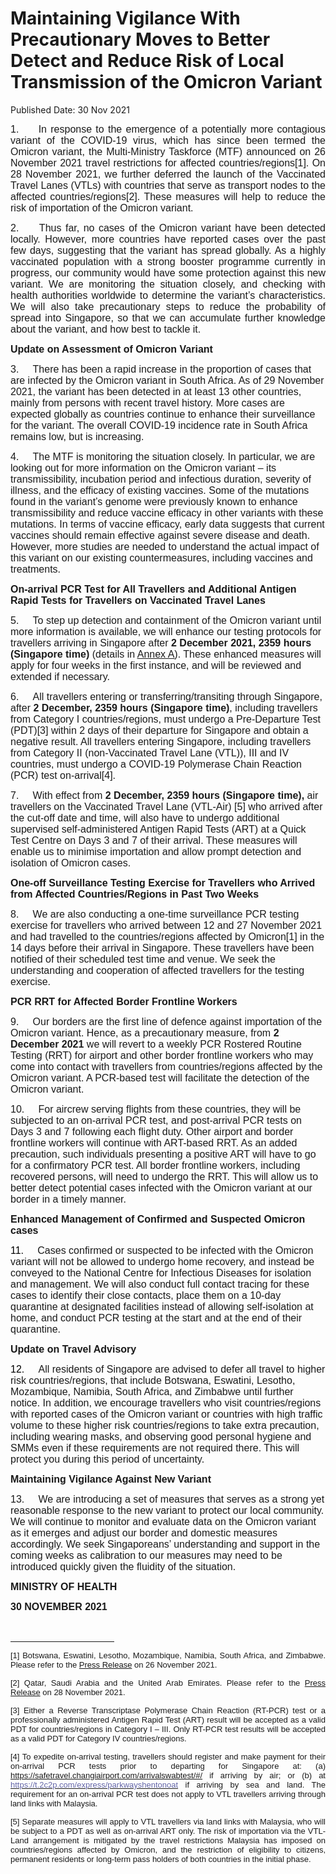 <html>
    <meta http-equiv="Content-Type" content="text/html; charset=utf-8"/>
    <meta charset="utf-8"/>
    <title> Maintaining Vigilance With Precautionary Moves to Better Detect and Reduce Risk of Local Transmission of the Omicron Variant</title>
    <body><h1> Maintaining Vigilance With Precautionary Moves to Better Detect and Reduce Risk of Local Transmission of the Omicron Variant</h1>
    <p>Published Date: 30 Nov 2021</p> <p style="margin-left: 0in; text-align: justify;"><span style="font-family: Arial; font-size: 16px;">1.&nbsp; &nbsp; &nbsp;In response to the emergence of a potentially more contagious variant of the COVID-19 virus, which has since been termed the Omicron variant, the Multi-Ministry Taskforce (MTF) announced on 26 November 2021 travel restrictions for affected countries/regions[1].<span> On 28 November 2021, we further deferred the launch of the Vaccinated Travel Lanes (VTLs) with countries that serve as transport nodes to the affected countries/regions[2]</span><span><span>. These measures will help to reduce the risk of importation of the Omicron variant.</span></span></span></p> <p style="margin-left: 0in; text-align: justify;"><span style="font-size: 16px; font-family: Arial;"><span>2.&nbsp; &nbsp; &nbsp;</span></span><span style="font-family: Arial; font-size: 16px;">Thus far, no cases of the Omicron variant have been detected locally. However, more countries have reported cases over the past few days, suggesting that the variant has spread globally. As a highly vaccinated population with a strong booster programme currently in progress, our community would have some protection against this new variant. We are monitoring the situation closely, and checking with health authorities worldwide to determine the variant’s characteristics. We will also take precautionary steps to reduce the probability of spread into Singapore, so that we can accumulate further knowledge about the variant, and how best to tackle it.</span></p><p style="text-align: justify;"><p><strong style="font-family: Arial; font-size: 16px;">Update on Assessment of Omicron Variant</strong><br></p><p><span style="font-size: 16px; font-family: Arial;"><span>3.&nbsp; &nbsp; &nbsp;</span></span><span style="font-family: Arial; font-size: 16px;">There has been a rapid increase in the proportion of cases that are infected by the Omicron variant in South Africa. As of 29 November 2021, the variant has been detected in at least 13 other countries, mainly from persons with recent travel history. More cases are expected globally as countries continue to enhance their surveillance for the variant. The overall COVID-19 incidence rate in South Africa remains low, but is increasing.</span></p></p><p style="text-align: justify;"><p><span style="font-size: 16px; font-family: Arial;"><span><span>4.&nbsp; &nbsp; &nbsp;</span></span></span><span style="font-family: Arial; font-size: 16px;">The MTF is monitoring the situation closely. In particular, we are looking out for more information on the Omicron variant – its transmissibility, incubation period and infectious duration, severity of illness, and the efficacy of existing vaccines. Some of the mutations found in the variant’s genome were previously known to enhance transmissibility and reduce vaccine efficacy in other variants with these mutations. In terms of vaccine efficacy, early data suggests that current vaccines should remain effective against severe disease and death. However, more studies are needed to understand the actual impact of this variant on our existing countermeasures, including vaccines and treatments.</span></p></p><p style="text-align: justify;"><p><strong style="font-family: Arial; font-size: 16px;">On-arrival PCR Test for All Travellers and Additional Antigen Rapid Tests for Travellers on Vaccinated Travel Lanes</strong><br></p><p><span style="font-size: 16px; font-family: Arial;">5.&nbsp; &nbsp; &nbsp;</span><span style="font-family: Arial; font-size: 16px;">To step up detection and containment of the Omicron variant until more information is available, we will enhance our testing protocols for travellers arriving in Singapore after </span><strong style="font-family: Arial; font-size: 16px;">2 December 2021, 2359 hours (Singapore time) </strong><span style="font-family: Arial; font-size: 16px;">(details in </span><u style="font-family: Arial; font-size: 16px;"><a href="/docs/librariesprovider5/default-document-library/211130-mtf-press-release-revised-annex-a.pdf?sfvrsn=660bd7fb_0" title="Annex A">Annex A</a></u><span style="font-family: Arial; font-size: 16px;">). These enhanced measures will apply for four weeks in the first instance, and will be reviewed and extended if necessary.</span></p></p><p style="text-align: justify;"><p><span style="font-size: 16px; font-family: Arial;"><span><span><span style="text-decoration: none;">6.&nbsp; &nbsp; &nbsp;</span></span></span></span><span style="font-family: Arial; font-size: 16px;">All travellers entering or transferring/transiting through Singapore, after <strong>2 December, 2359 hours (Singapore time)</strong>, including travellers from Category I countries/regions, must undergo a Pre-Departure Test (PDT)[3]</span><span style="font-family: Arial; font-size: 16px;">&nbsp;within 2 days of their departure for Singapore and obtain a negative result. All travellers entering Singapore, including travellers from Category II (non-Vaccinated Travel Lane (VTL)), III and IV countries, must undergo a COVID-19 Polymerase Chain Reaction (PCR) test on-arrival[4]</span><span style="font-family: Arial; font-size: 16px;">.</span></p></p><p style="text-align: justify;"><p><span style="font-size: 16px; font-family: Arial;">7.&nbsp; &nbsp; &nbsp;</span><span style="font-family: Arial; font-size: 16px;">With effect from <strong>2 December, 2359 hours (Singapore time), </strong>air travellers on the Vaccinated Travel Lane (VTL-Air) [5]</span><span style="font-family: Arial; font-size: 16px;">&nbsp;who arrived after the cut-off date and time, will also have to undergo additional supervised self-administered Antigen Rapid Tests (ART) at a Quick Test Centre on Days 3 and 7 of their arrival. These measures will enable us to minimise importation and allow prompt detection and isolation of Omicron cases.</span></p></p><p style="text-align: justify;"><p><strong style="font-family: Arial; font-size: 16px;">One-off Surveillance Testing Exercise for Travellers who Arrived from Affected Countries/Regions in Past Two Weeks</strong><br></p><p><span style="font-size: 16px; font-family: Arial;"><span><span>8.&nbsp; &nbsp; &nbsp;</span></span></span><span style="font-family: Arial; font-size: 16px;">We are also conducting a one-time surveillance PCR testing exercise for travellers who arrived between 12 and 27 November 2021 and had travelled to the countries/regions affected by Omicron[1]</span><span style="font-family: Arial; font-size: 16px;">&nbsp;in the 14 days before their arrival in Singapore. These travellers have been notified of their scheduled test time and venue. We seek the understanding and cooperation of affected travellers for the testing exercise.</span></p></p><p style="text-align: justify;"><p><strong style="font-family: Arial; font-size: 16px;">PCR RRT for Affected Border Frontline Workers</strong><br></p><p><span style="font-size: 16px; font-family: Arial;"><span><span>9.&nbsp; &nbsp; &nbsp;</span></span></span><span style="font-family: Arial; font-size: 16px;">Our borders are the first line of defence against importation of the Omicron variant. Hence, as a precautionary measure, from </span><strong style="font-family: Arial; font-size: 16px;">2 December 2021</strong><span style="font-family: Arial; font-size: 16px;"> we will revert to a weekly PCR Rostered Routine Testing (RRT) for airport and other border frontline workers who may come into contact with travellers from countries/regions affected by the Omicron variant. A PCR-based test will facilitate the detection of the Omicron variant.</span></p></p><p style="text-align: justify;"><p><span style="font-size: 16px; font-family: Arial;"><span><span><span style="text-decoration: none;">10.&nbsp; &nbsp; &nbsp;</span></span></span></span><span style="font-family: Arial; font-size: 16px;">For aircrew serving flights from these countries, they will be subjected to an on-arrival PCR test, and post-arrival PCR tests on Days 3 and 7 following each flight duty. Other airport and border frontline workers will continue with ART-based RRT. As an added precaution, such individuals presenting a positive ART will have to go for a confirmatory PCR test. All border frontline workers, including recovered persons, will need to undergo the RRT. This will allow us to better detect potential cases infected with the Omicron variant at our border in a timely manner.</span></p></p><p style="text-align: justify;"><p><strong style="font-family: Arial; font-size: 16px;">Enhanced Management of Confirmed and Suspected Omicron cases</strong><br></p><p><span style="font-size: 16px; font-family: Arial;"><span><span><span style="color: black;"><span style="text-decoration: none;">11.&nbsp; &nbsp; &nbsp;</span></span></span></span></span><span style="font-family: Arial; font-size: 16px;">Cases confirmed or suspected to be infected with the Omicron variant will not be allowed to undergo home recovery, and instead be conveyed to the National Centre for Infectious Diseases for isolation and management. We will also conduct full contact tracing for these cases to identify their close contacts, place them on a 10-day quarantine at designated facilities instead of allowing self-isolation at home, and conduct PCR testing at the start and at the end of their quarantine.</span></p></p><p style="text-align: justify;"><p><strong style="font-family: Arial; font-size: 16px;">Update on Travel Advisory</strong><br></p><p><span style="color: black; font-size: 16px; font-family: Arial;">12.&nbsp; &nbsp; &nbsp;</span><span style="font-family: Arial; font-size: 16px;">All residents of Singapore are advised to defer all travel to higher risk countries/regions, that include Botswana, Eswatini, Lesotho, Mozambique, Namibia, South Africa, and Zimbabwe until further notice. In addition, we encourage travellers who visit countries/regions with reported cases of the Omicron variant or countries with high traffic volume to these higher risk countries/regions to take extra precaution, including wearing masks, and observing good personal hygiene and SMMs even if these requirements are not required there. This will protect you during this period of uncertainty.</span></p></p><p style="text-align: justify;"><p><strong style="font-family: Arial; font-size: 16px;">Maintaining Vigilance Against New Variant</strong><br></p><p><span style="font-size: 16px; font-family: Arial;">13.&nbsp; &nbsp; &nbsp;</span><span style="font-family: Arial; font-size: 16px;">We are introducing a set of measures that serves as a strong yet reasonable response to the new variant to protect our local community. We will continue to monitor and evaluate data on the Omicron variant as it emerges and adjust our border and domestic measures accordingly. We seek Singaporeans’ understanding and support in the coming weeks as calibration to our measures may need to be introduced quickly given the fluidity of the situation.</span></p></p> <p style="text-align: justify;"><strong style="font-family: Arial; font-size: 16px;">MINISTRY OF HEALTH</strong><br></p> <p style="margin-left: 0in; text-align: justify;"><span style="font-size: 16px; font-family: Arial;"><strong>30 NOVEMBER 2021</strong></span></p> <div style="text-align: justify;"><p style="text-align: justify;"><span style="font-size: 16px; font-family: Arial;"><br clear="all"> </span></p><hr align="left" size="1" width="33%" style="text-align: justify;"> <div id="ftn1" style="text-align: justify;"> <p><span style="font-size: 13px; font-family: Arial;">[1] Botswana, Eswatini, Lesotho, Mozambique, Namibia, South Africa, and Zimbabwe. Please refer to the <span><a href="https://www.moh.gov.sg/news-highlights/details/updates-on-border-measures-for-travellers-from-botswana-eswatini-lesotho-mozambique-namibia-south-africa-and-zimbabwe">Press Release</a></span> on 26 November 2021.</span></p> </div> <div id="ftn2" style="text-align: justify;"> <p style="text-align: justify;"><span style="font-family: Arial; font-size: 13px;">[2]&nbsp;Qatar, Saudi Arabia and the United Arab Emirates. Please refer to the <span><a href="https://www.moh.gov.sg/news-highlights/details/deferment-of-vaccinated-travel-lanes-with-qatar-saudi-arabia-and-the-united-arab-emirates">Press Release</a></span> on 28 November 2021.</span></p> </div> <div id="ftn3" style="text-align: justify;"> <p style="text-align: justify;"><span style="font-family: Arial; font-size: 13px;">[3]&nbsp;Either a Reverse Transcriptase Polymerase Chain Reaction (RT-PCR) test or a professionally administered Antigen Rapid Test (ART) result will be accepted as a valid PDT for countries/regions in Category I – III. Only RT-PCR test results will be accepted as a valid PDT for Category IV countries/regions.</span></p> </div> <div id="ftn4" style="text-align: justify;"> <p style="text-align: justify;"><span style="font-family: Arial; font-size: 13px;">[4]&nbsp;To expedite on-arrival testing, travellers should register and make payment for their on-arrival PCR tests prior to departing for Singapore at: (a) <span><a href="https://safetravel.changiairport.com/arrivalswabtest/#/">https://safetravel.changiairport.com/arrivalswabtest/#/</a></span><span> if arriving by air; or (b) at </span><span><a href="https://t.2c2p.com/express/parkwayshentonoat" target="_blank" title="https://t.2c2p.com/express/parkwayshentonoat"><span style="color: rgb(98, 100, 167); background: white;">https://t.2c2p.com/express/parkwayshentonoat</span></a></span> <span>if arriving by sea and land. </span>The requirement for an on-arrival PCR test does not apply to VTL travellers arriving through land links with Malaysia.</span></p> </div> <div id="ftn5" style="text-align: justify;"> <p style="text-align: justify;"><span style="font-size: 13px; font-family: Arial;">[5]&nbsp;Separate measures will apply to VTL travellers via land links with Malaysia, who will be subject to a PDT as well as on-arrival ART only. The risk of importation via the VTL-Land arrangement is mitigated by the travel restrictions Malaysia has imposed on countries/regions affected by Omicron, and the restriction of eligibility to citizens, permanent residents or long-term pass holders of both countries in the initial phase.</span></p> </div> </div></body>
</html>